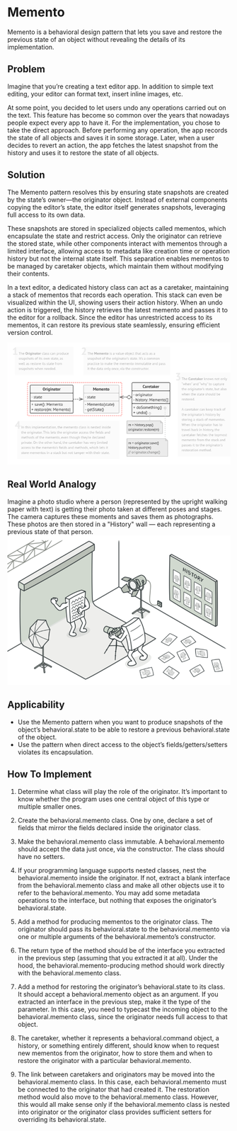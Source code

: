 # Memento
Memento is a behavioral design pattern that lets you save and restore the previous state of an object without revealing the details of its implementation.

## Problem
Imagine that you’re creating a text editor app. In addition to simple text editing, your editor can format text, insert inline images, etc.

At some point, you decided to let users undo any operations carried out on the text. This feature has become so common over the years that nowadays people expect every app to have it. For the implementation, you chose to take the direct approach. Before performing any operation, the app records the state of all objects and saves it in some storage. Later, when a user decides to revert an action, the app fetches the latest snapshot from the history and uses it to restore the state of all objects.

## Solution
The Memento pattern resolves this by ensuring state snapshots are created by the state’s owner—the originator object. Instead of external components copying the editor’s state, the editor itself generates snapshots, leveraging full access to its own data.

These snapshots are stored in specialized objects called mementos, which encapsulate the state and restrict access. Only the originator can retrieve the stored state, while other components interact with mementos through a limited interface, allowing access to metadata like creation time or operation history but not the internal state itself. This separation enables mementos to be managed by caretaker objects, which maintain them without modifying their contents.

In a text editor, a dedicated history class can act as a caretaker, maintaining a stack of mementos that records each operation. This stack can even be visualized within the UI, showing users their action history. When an undo action is triggered, the history retrieves the latest memento and passes it to the editor for a rollback. Since the editor has unrestricted access to its mementos, it can restore its previous state seamlessly, ensuring efficient version control.

![img.png](img.png)

## Real World Analogy
Imagine a photo studio where a person (represented by the upright walking paper with text) is getting their photo taken at different poses and stages. The camera captures these moments and saves them as photographs. These photos are then stored in a "History" wall — each representing a previous state of that person.
![img_1.png](img_1.png)

## Applicability
- Use the Memento pattern when you want to produce snapshots of the object’s behavioral.state to be able to restore a previous behavioral.state of the object.
- Use the pattern when direct access to the object’s fields/getters/setters violates its encapsulation.

## How To Implement
1. Determine what class will play the role of the originator. It’s important to know whether the program uses one central object of this type or multiple smaller ones.

2. Create the behavioral.memento class. One by one, declare a set of fields that mirror the fields declared inside the originator class.

3. Make the behavioral.memento class immutable. A behavioral.memento should accept the data just once, via the constructor. The class should have no setters.

4. If your programming language supports nested classes, nest the behavioral.memento inside the originator. If not, extract a blank interface from the behavioral.memento class and make all other objects use it to refer to the behavioral.memento. You may add some metadata operations to the interface, but nothing that exposes the originator’s behavioral.state.

5. Add a method for producing mementos to the originator class. The originator should pass its behavioral.state to the behavioral.memento via one or multiple arguments of the behavioral.memento’s constructor.

6. The return type of the method should be of the interface you extracted in the previous step (assuming that you extracted it at all). Under the hood, the behavioral.memento-producing method should work directly with the behavioral.memento class.

7. Add a method for restoring the originator’s behavioral.state to its class. It should accept a behavioral.memento object as an argument. If you extracted an interface in the previous step, make it the type of the parameter. In this case, you need to typecast the incoming object to the behavioral.memento class, since the originator needs full access to that object.

8. The caretaker, whether it represents a behavioral.command object, a history, or something entirely different, should know when to request new mementos from the originator, how to store them and when to restore the originator with a particular behavioral.memento.

9. The link between caretakers and originators may be moved into the behavioral.memento class. In this case, each behavioral.memento must be connected to the originator that had created it. The restoration method would also move to the behavioral.memento class. However, this would all make sense only if the behavioral.memento class is nested into originator or the originator class provides sufficient setters for overriding its behavioral.state.

